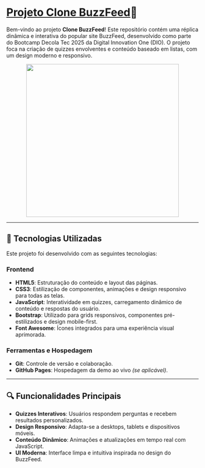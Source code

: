 # [Projeto Clone BuzzFeed](https://arturllopes.github.io/Projeto-CloneBuzzFeed-DIO/)🎯

Bem-vindo ao projeto **Clone BuzzFeed**! Este repositório contém uma réplica dinâmica e interativa do popular site BuzzFeed, desenvolvido como parte do Bootcamp Decola Tec 2025 da Digital Innovation One (DIO). O projeto foca na criação de quizzes envolventes e conteúdo baseado em listas, com um design moderno e responsivo.

<p align="center">
<img 
    src="https://github.com/user-attachments/assets/90cb65ba-c084-4b61-8d8d-a9a2ad18f696"
    width="400"  
/>
</p>

---

## 🚀 Tecnologias Utilizadas

Este projeto foi desenvolvido com as seguintes tecnologias:

### **Frontend**
- **HTML5**: Estruturação do conteúdo e layout das páginas.
- **CSS3**: Estilização de componentes, animações e design responsivo para todas as telas.
- **JavaScript**: Interatividade em quizzes, carregamento dinâmico de conteúdo e respostas do usuário.
- **Bootstrap**: Utilizado para grids responsivos, componentes pré-estilizados e design mobile-first.
- **Font Awesome**: Ícones integrados para uma experiência visual aprimorada.

### **Ferramentas e Hospedagem**
- **Git**: Controle de versão e colaboração.
- **GitHub Pages**: Hospedagem da demo ao vivo *(se aplicável)*.

---

## 🔍 Funcionalidades Principais

- **Quizzes Interativos**: Usuários respondem perguntas e recebem resultados personalizados.
- **Design Responsivo**: Adapta-se a desktops, tablets e dispositivos móveis.
- **Conteúdo Dinâmico**: Animações e atualizações em tempo real com JavaScript.
- **UI Moderna**: Interface limpa e intuitiva inspirada no design do BuzzFeed.


